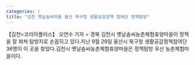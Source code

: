 ```yaml
---
categories: c
title: "김천 옛날솜씨마을 울산 북구청 생활공감정책 참여단 정책탐방"
---
```

【김천=코리아플러스】 오연수 기자 = 경북 김천시 옛날솜씨농촌체험휴양마을이 정책을 잘 펴쳐 탐방지로 손꼽히고 있다.지난 9월 29일 울산시 북구청 생활공감정책참여단 36명이 이 곳을 찾았다.김천시 옛날솜씨농촌체험휴양마을은 정책탐방 우선 농촌체험마을이다.